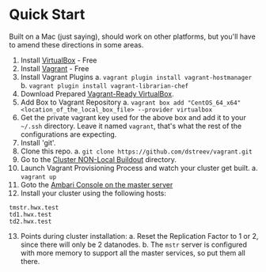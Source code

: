 # Quick Start

Built on a Mac (just saying), should work on other platforms, but you'll have to amend these directions in some areas.

1. Install [VirtualBox](https://www.virtualbox.org) - Free
2. Install [Vagrant](http://www.vagrantup.com) - Free
3. Install Vagrant Plugins
	a. `vagrant plugin install vagrant-hostmanager`
	b. `vagrant plugin install vagrant-librarian-chef`
4. Download Prepared [Vagrant-Ready VirtualBox](https://www.dropbox.com/sh/eamvf0ilsu8y68k/9w1fY-AmcR). 
5. Add Box to Vagrant Repository
	a. `vagrant box add "CentOS_64_x64" <location_of_the_local_box_file> --provider virtualbox`
6. Get the private vagrant key used for the above box and add it to your `~/.ssh` directory.  Leave it named `vagrant`, that's what the rest of the configurations are expecting.
7. Install 'git'.
8. Clone this repo.
	a. `git clone https://github.com/dstreev/vagrant.git`
9. Go to the [Cluster NON-Local Buildout](hdp_cluster_buildout) directory.
10. Launch Vagrant Provisioning Process and watch your cluster get built.
	a. `vagrant up`
11. Goto the [Ambari Console on the master server](http://tmstr.hortonworks.vagrant:8080)
12. Install your cluster using the following hosts:
```
tmstr.hwx.test
td1.hwx.test
td2.hwx.test
```
13. Points during cluster installation:
	a. Reset the Replication Factor to 1 or 2, since there will only be 2 datanodes.
	b. The `mstr` server is configured with more memory to support all the master services, so put them all there.